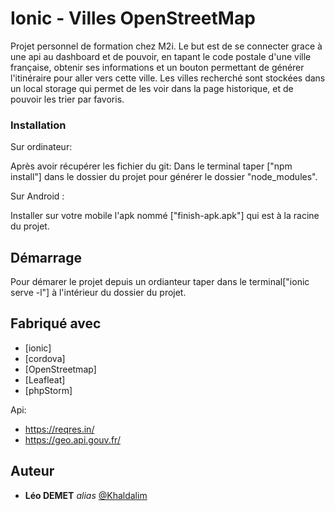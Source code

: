 # Ionic - Villes OpenStreetMap

Projet personnel de formation chez M2i.
Le but est de se connecter grace à une api au dashboard et de pouvoir, en tapant le code postale d'une ville française, obtenir ses informations et un bouton permettant de générer l'itinéraire pour aller vers cette ville.
Les villes recherché sont stockées dans un local storage qui permet de les voir dans la page historique, et de pouvoir les trier par favoris.


### Installation

Sur ordinateur:

Après avoir récupérer les fichier du git:
Dans le terminal taper ["npm install"] dans le dossier du projet pour générer le dossier "node_modules".


Sur Android :

Installer sur votre mobile l'apk nommé ["finish-apk.apk"] qui est à la racine du projet.


## Démarrage

Pour démarer le projet depuis un ordianteur taper dans le terminal["ionic serve -l"] à l'intérieur du dossier du projet.


## Fabriqué avec

* [ionic]
* [cordova]
* [OpenStreetmap]
* [Leafleat]
* [phpStorm]

Api:
* https://reqres.in/
* https://geo.api.gouv.fr/


## Auteur

* **Léo DEMET** _alias_ [@Khaldalim](https://github.com/khaldalim)
